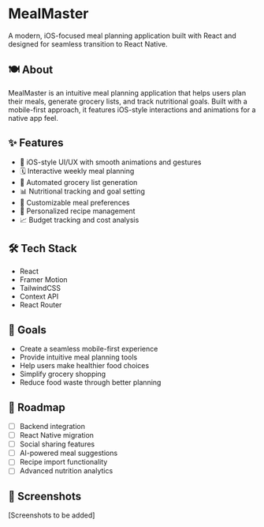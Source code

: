 # MealMaster

A modern, iOS-focused meal planning application built with React and designed for seamless transition to React Native.

## 🍽️ About

MealMaster is an intuitive meal planning application that helps users plan their meals, generate grocery lists, and track nutritional goals. Built with a mobile-first approach, it features iOS-style interactions and animations for a native app feel.

## ✨ Features

- 📱 iOS-style UI/UX with smooth animations and gestures
- 🗓️ Interactive weekly meal planning
- 🛒 Automated grocery list generation
- 📊 Nutritional tracking and goal setting
- 🔄 Customizable meal preferences
- 💾 Personalized recipe management
- 📈 Budget tracking and cost analysis

## 🛠️ Tech Stack

- React
- Framer Motion
- TailwindCSS
- Context API
- React Router

## 🎯 Goals

- Create a seamless mobile-first experience
- Provide intuitive meal planning tools
- Help users make healthier food choices
- Simplify grocery shopping
- Reduce food waste through better planning

## 🚀 Roadmap

- [ ] Backend integration
- [ ] React Native migration
- [ ] Social sharing features
- [ ] AI-powered meal suggestions
- [ ] Recipe import functionality
- [ ] Advanced nutrition analytics

## 📱 Screenshots

[Screenshots to be added]
